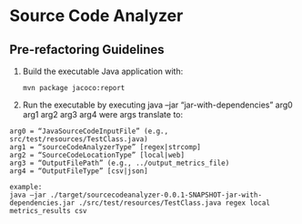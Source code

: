 
# Source Code Analyzer

## Pre-refactoring Guidelines

1. Build the executable Java application with:

    `mvn package jacoco:report`

2. Run the executable by executing
java –jar “jar-with-dependencies” arg0 arg1 arg2 arg3 arg4 were args translate to:

```
arg0 = “JavaSourceCodeInputFile” (e.g., src/test/resources/TestClass.java)
arg1 = “sourceCodeAnalyzerType” [regex|strcomp]
arg2 = “SourceCodeLocationType” [local|web]
arg3 = “OutputFilePath” (e.g., ../output_metrics_file)
arg4 = “OutputFileType” [csv|json]

example: 
java –jar ./target/sourcecodeanalyzer-0.0.1-SNAPSHOT-jar-with-dependencies.jar ./src/test/resources/TestClass.java regex local metrics_results csv
```
